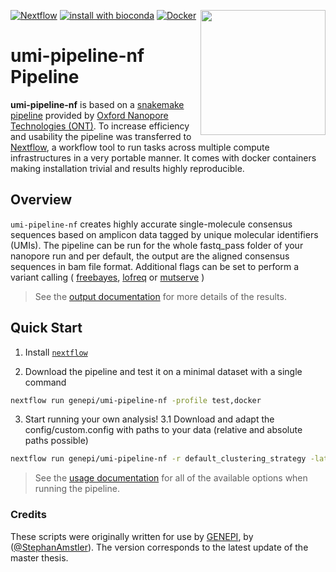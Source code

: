 [<img width="200" align="right" src="docs/images/ecseq.jpg">](https://www.ecseq.com)
[![Nextflow](https://img.shields.io/badge/nextflow-20.07.1-brightgreen.svg)](https://www.nextflow.io/)
[![install with bioconda](https://img.shields.io/badge/install%20with-bioconda-brightgreen.svg)](http://bioconda.github.io/)
[![Docker](https://img.shields.io/docker/automated/ecseq/dnaseq.svg)](https://hub.docker.com/r/ecseq/dnaseq)

umi-pipeline-nf Pipeline
======================

**umi-pipeline-nf** is based on a [snakemake pipeline](https://github.com/nanoporetech/pipeline-umi-amplicon) provided by [Oxford Nanopore Technologies (ONT)](https://nanoporetech.com/). To increase efficiency and usability the pipeline was transferred to [Nextflow](https://www.nextflow.io), a workflow tool to run tasks across multiple compute infrastructures in a very portable manner. It comes with docker containers making installation trivial and results highly reproducible.

## Overview
`umi-pipeline-nf` creates highly accurate single-molecule consensus sequences based on amplicon data tagged by unique molecular identifiers (UMIs). The pipeline can be run for the whole fastq_pass folder of your nanopore run and per default, the output are the aligned consensus sequences in bam file format. 
Additional flags can be set to perform a variant calling ( [freebayes](https://github.com/freebayes/freebayes), [lofreq](http://csb5.github.io/lofreq/) or [mutserve](https://mitoverse.readthedocs.io/mutserve/mutserve/) )

> See the [output documentation](docs/output.md) for more details of the results.

## Quick Start

1. Install [`nextflow`](https://www.nextflow.io/)

2. Download the pipeline and test it on a minimal dataset with a single command

```bash
nextflow run genepi/umi-pipeline-nf -profile test,docker
```

3. Start running your own analysis!
3.1 Download and adapt the config/custom.config with paths to your data (relative and absolute paths possible)

```bash
nextflow run genepi/umi-pipeline-nf -r default_clustering_strategy -latest -c <custom.config> -profile docker 
```

> See the [usage documentation](docs/usage.md) for all of the available options when running the pipeline.


### Credits

These scripts were originally written for use by [GENEPI](https://genepi.i-med.ac.at/), by ([@StephanAmstler](https://github.com/AmstlerStephan)).
The version corresponds to the latest update of the master thesis. 
